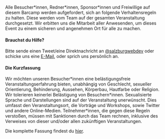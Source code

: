 Alle Besucher\*innen, Redner\*innen, Sponsor\*innen und Freiwillige auf diesem Barcamp werden aufgefordert, sich an folgende Verhaltensregeln zu halten. Diese werden vom Team auf der gesamten Veranstaltung durchgesetzt. Wir erbitten uns die Mitarbeit aller Anwesenden, um dieses Event zu einem sicheren und angenehmen Ort für alle zu machen.

#### Brauchst du Hilfe?

Bitte sende einen Tweet/eine Direktnachricht an [@salzburgwebdev](https://twitter.com/salzburgwebdev) oder schicke uns eine [E-Mail](mailto:stephan@boennemann.me), oder sprich uns persönlich an.

#### Die Kurzfassung

Wir möchten unseren Besucher\*innen eine belästigungsfreie Veranstaltungserfahrung bieten, unabhängig von Geschlecht, sexueller Orientierung, Behinderung, Aussehen, Körperbau, Hautfarbe oder Religion. Wir tolerieren keinerlei Belästigung von Besuchern\*innen. Sexualisierte Sprache und Darstellungen sind auf der Veranstaltung unerwünscht. Dies umfasst den Veranstaltungsort, die Vorträge und Workshops, sowie Twitter und andere Online-Medien. Teilnehmer*innen, die gegen diese Regeln verstoßen, müssen mit Sanktionen durch das Team rechnen, inklusive des Verweises von dieser und/oder allen zukünftigen Veranstaltungen.

Die komplette Fassung findest du <a href='#cocModal' data-toggle='modal'>hier</a>.
